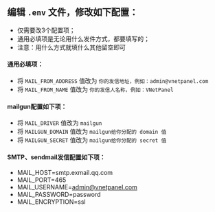 ## 编辑 `.env` 文件，修改如下配置：
- 仅需要改3个配置项；
- 通用必填项是无论用什么发件方式，都要填写的；
- 注意：用什么方式就填什么其他留空即可

#### 通用必填项：
- 将 `MAIL_FROM_ADDRESS` 值改为 `你的发信地址，例如：admin@vnetpanel.com`
- 将 `MAIL_FROM_NAME` 值改为 `你的发信人名称，例如：VNetPanel`

#### mailgun配置如下项：
- 将 `MAIL_DRIVER` 值改为 `mailgun`
- 将 `MAILGUN_DOMAIN` 值改为 `mailgun给你分配的 domain 值`
- 将 `MAILGUN_SECRET` 值改为 `mailgun给你分配的 secret 值`

#### SMTP、sendmail发信配置如下项：
- MAIL_HOST=smtp.exmail.qq.com
- MAIL_PORT=465
- MAIL_USERNAME=admin@vnetpanel.com
- MAIL_PASSWORD=password
- MAIL_ENCRYPTION=ssl
